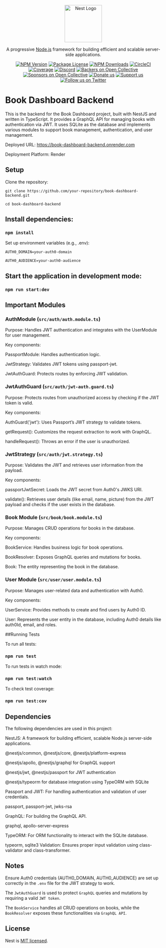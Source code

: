 <p align="center">
  <a href="http://nestjs.com/" target="blank"><img src="https://nestjs.com/img/logo-small.svg" width="120" alt="Nest Logo" /></a>
</p>

[circleci-image]: https://img.shields.io/circleci/build/github/nestjs/nest/master?token=abc123def456
[circleci-url]: https://circleci.com/gh/nestjs/nest

  <p align="center">A progressive <a href="http://nodejs.org" target="_blank">Node.js</a> framework for building efficient and scalable server-side applications.</p>
    <p align="center">
<a href="https://www.npmjs.com/~nestjscore" target="_blank"><img src="https://img.shields.io/npm/v/@nestjs/core.svg" alt="NPM Version" /></a>
<a href="https://www.npmjs.com/~nestjscore" target="_blank"><img src="https://img.shields.io/npm/l/@nestjs/core.svg" alt="Package License" /></a>
<a href="https://www.npmjs.com/~nestjscore" target="_blank"><img src="https://img.shields.io/npm/dm/@nestjs/common.svg" alt="NPM Downloads" /></a>
<a href="https://circleci.com/gh/nestjs/nest" target="_blank"><img src="https://img.shields.io/circleci/build/github/nestjs/nest/master" alt="CircleCI" /></a>
<a href="https://coveralls.io/github/nestjs/nest?branch=master" target="_blank"><img src="https://coveralls.io/repos/github/nestjs/nest/badge.svg?branch=master#9" alt="Coverage" /></a>
<a href="https://discord.gg/G7Qnnhy" target="_blank"><img src="https://img.shields.io/badge/discord-online-brightgreen.svg" alt="Discord"/></a>
<a href="https://opencollective.com/nest#backer" target="_blank"><img src="https://opencollective.com/nest/backers/badge.svg" alt="Backers on Open Collective" /></a>
<a href="https://opencollective.com/nest#sponsor" target="_blank"><img src="https://opencollective.com/nest/sponsors/badge.svg" alt="Sponsors on Open Collective" /></a>
  <a href="https://paypal.me/kamilmysliwiec" target="_blank"><img src="https://img.shields.io/badge/Donate-PayPal-ff3f59.svg" alt="Donate us"/></a>
    <a href="https://opencollective.com/nest#sponsor"  target="_blank"><img src="https://img.shields.io/badge/Support%20us-Open%20Collective-41B883.svg" alt="Support us"></a>
  <a href="https://twitter.com/nestframework" target="_blank"><img src="https://img.shields.io/twitter/follow/nestframework.svg?style=social&label=Follow" alt="Follow us on Twitter"></a>
</p>
  <!--[![Backers on Open Collective](https://opencollective.com/nest/backers/badge.svg)](https://opencollective.com/nest#backer)
  [![Sponsors on Open Collective](https://opencollective.com/nest/sponsors/badge.svg)](https://opencollective.com/nest#sponsor)-->


# Book Dashboard Backend
This is the backend for the Book Dashboard project, built with NestJS and written in TypeScript. It provides a GraphQL API for managing books with authentication via JWT. It uses SQLite as the database and implements various modules to support book management, authentication, and user management.

Deployed URL: https://book-dashboard-backend.onrender.com

Deployment Platform: Render

## Setup
Clone the repository:

`git clone https://github.com/your-repository/book-dashboard-backend.git`

`cd book-dashboard-backend`

## Install dependencies:

### `npm install`
Set up environment variables (e.g., .env):

`AUTH0_DOMAIN=your-auth0-domain`

`AUTH0_AUDIENCE=your-auth0-audience`

## Start the application in development mode:

### `npm run start:dev`

## Important Modules
### AuthModule (`src/auth/auth.module.ts`)
Purpose: Handles JWT authentication and integrates with the UserModule for user management.

Key components:

PassportModule: Handles authentication logic.

JwtStrategy: Validates JWT tokens using passport-jwt.

JwtAuthGuard: Protects routes by enforcing JWT validation.

### JwtAuthGuard (`src/auth/jwt-auth.guard.ts`)
Purpose: Protects routes from unauthorized access by checking if the JWT token is valid.

Key components:

AuthGuard('jwt'): Uses Passport’s JWT strategy to validate tokens.

getRequest(): Customizes the request extraction to work with GraphQL.

handleRequest(): Throws an error if the user is unauthorized.

### JwtStrategy (`src/auth/jwt.strategy.ts`)

Purpose: Validates the JWT and retrieves user information from the payload.

Key components:

passportJwtSecret: Loads the JWT secret from Auth0's JWKS URI.

validate(): Retrieves user details (like email, name, picture) from the JWT payload and checks if the user exists in the database.

### Book Module (`src/book/book.module.ts`)

Purpose: Manages CRUD operations for books in the database.

Key components:

BookService: Handles business logic for book operations.

BookResolver: Exposes GraphQL queries and mutations for books.

Book: The entity representing the book in the database.


### User Module (`src/user/user.module.ts`)

Purpose: Manages user-related data and authentication with Auth0.

Key components:

UserService: Provides methods to create and find users by Auth0 ID.

User: Represents the user entity in the database, including Auth0 details like auth0Id, email, and roles.

##Running Tests

To run all tests:
### `npm run test`

To run tests in watch mode:
### `npm run test:watch`

To check test coverage:
### `npm run test:cov`

## Dependencies
The following dependencies are used in this project:

NestJS: A framework for building efficient, scalable Node.js server-side applications.

@nestjs/common, @nestjs/core, @nestjs/platform-express

@nestjs/apollo, @nestjs/graphql for GraphQL support

@nestjs/jwt, @nestjs/passport for JWT authentication

@nestjs/typeorm for database integration using TypeORM with SQLite

Passport and JWT: For handling authentication and validation of user credentials.

passport, passport-jwt, jwks-rsa

GraphQL: For building the GraphQL API.

graphql, apollo-server-express

TypeORM: For ORM functionality to interact with the SQLite database.

typeorm, sqlite3
Validation: Ensures proper input validation using class-validator and class-transformer.

## Notes
Ensure Auth0 credentials (AUTH0_DOMAIN, AUTH0_AUDIENCE) are set up correctly in the `.env` file for the JWT strategy to work.

The `JwtAuthGuard` is used to protect `GraphQL` queries and mutations by requiring a valid `JWT token`.

The `BookService` handles all CRUD operations on books, while the `BookResolver` exposes these functionalities via `GraphQL API`.

## License

Nest is [MIT licensed](https://github.com/nestjs/nest/blob/master/LICENSE).
